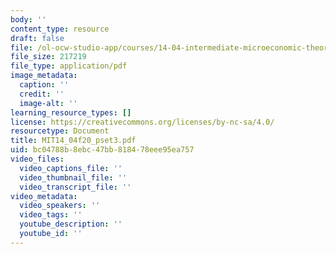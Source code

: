 ```yaml
---
body: ''
content_type: resource
draft: false
file: /ol-ocw-studio-app/courses/14-04-intermediate-microeconomic-theory-fall-2020/mit14_04f20_pset3.pdf
file_size: 217219
file_type: application/pdf
image_metadata:
  caption: ''
  credit: ''
  image-alt: ''
learning_resource_types: []
license: https://creativecommons.org/licenses/by-nc-sa/4.0/
resourcetype: Document
title: MIT14_04f20_pset3.pdf
uid: bc04788b-8ebc-47bb-8184-78eee95ea757
video_files:
  video_captions_file: ''
  video_thumbnail_file: ''
  video_transcript_file: ''
video_metadata:
  video_speakers: ''
  video_tags: ''
  youtube_description: ''
  youtube_id: ''
---
```


